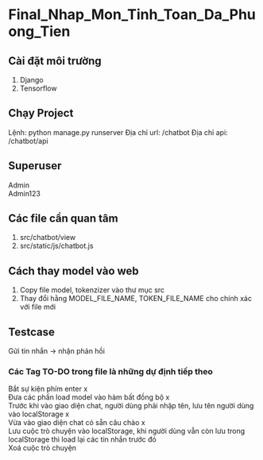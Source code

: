 # Final_Nhap_Mon_Tinh_Toan_Da_Phuong_Tien

## Cài đặt môi trường

1. Django
2. Tensorflow

## Chạy Project

Lệnh: python manage.py runserver
Địa chỉ url: /chatbot
Địa chỉ api: /chatbot/api

## Superuser

Admin <br />
Admin123

## Các file cần quan tâm

1. src/chatbot/view
2. src/static/js/chatbot.js

## Cách thay model vào web

1. Copy file model, tokenzizer vào thư mục src
2. Thay đổi hằng MODEL_FILE_NAME, TOKEN_FILE_NAME cho chính xác với file mới

## Testcase

Gửi tin nhắn -> nhận phản hồi

### Các Tag TO-DO trong file là những dự định tiếp theo

Bắt sự kiện phím enter x <br />
Đưa các phần load model vào hàm bất đồng bộ x <br />
Trước khi vào giao diện chat, người dùng phải nhập tên, lưu tên người dùng vào localStorage x <br />
Vừa vào giao diện chat có sẵn câu chào x <br />
Lưu cuộc trò chuyện vào localStorage, khi người dùng vẫn còn lưu trong localStorage thì load lại các tin nhắn trước đó <br />
Xoá cuộc trò chuyện <br />
